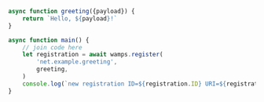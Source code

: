 <script>
import '~/styles/code.scss'
</script>

```js
async function greeting({payload}) {
    return `Hello, ${payload}!`
}

async function main() {
    // join code here
    let registration = await wamps.register(
        'net.example.greeting',
        greeting,
    )
    console.log(`new registration ID=${registration.ID} URI=${registration.URI}`)
}
```
